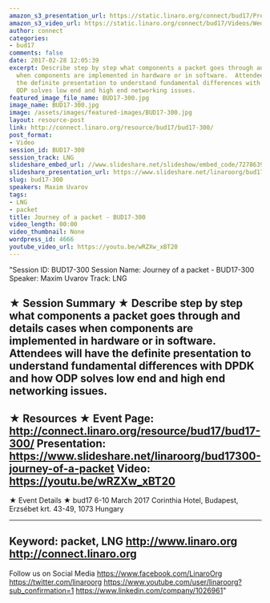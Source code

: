```yaml
---
amazon_s3_presentation_url: https://static.linaro.org/connect/bud17/Presentations/BUD17-300%20OpenDataPlane-%20network%20packet%20journey.pdf
amazon_s3_video_url: https://static.linaro.org/connect/bud17/Videos/Wednesday/BUD17-300%20Journey%20of%20a%20packet.mp4
author: connect
categories:
- bud17
comments: false
date: 2017-02-28 12:05:39
excerpt: Describe step by step what components a packet goes through and details cases
  when components are implemented in hardware or in software.  Attendees will have
  the definite presentation to understand fundamental differences with DPDK and how
  ODP solves low end and high end networking issues.
featured_image_file_name: BUD17-300.jpg
image_name: BUD17-300.jpg
image: /assets/images/featured-images/BUD17-300.jpg
layout: resource-post
link: http://connect.linaro.org/resource/bud17/bud17-300/
post_format:
- Video
session_id: BUD17-300
session_track: LNG
slideshare_embed_url: //www.slideshare.net/slideshow/embed_code/72786390
slideshare_presentation_url: https://www.slideshare.net/linaroorg/bud17300-journey-of-a-packet
slug: bud17-300
speakers: Maxim Uvarov
tags:
- LNG
- packet
title: Journey of a packet - BUD17-300
video_length: 00:00
video_thumbnail: None
wordpress_id: 4666
youtube_video_url: https://youtu.be/wRZXw_xBT20
---
```


"Session ID: BUD17-300
Session Name: Journey of a packet - BUD17-300
Speaker: Maxim Uvarov
Track: LNG


★ Session Summary ★
Describe step by step what components a packet goes through and details cases when components are implemented in hardware or in software.  Attendees will have the definite presentation to understand fundamental differences with DPDK and how ODP solves low end and high end networking issues.
---------------------------------------------------
★ Resources ★
Event Page: http://connect.linaro.org/resource/bud17/bud17-300/
Presentation: https://www.slideshare.net/linaroorg/bud17300-journey-of-a-packet
Video: https://youtu.be/wRZXw_xBT20
 ---------------------------------------------------

★ Event Details ★
bud17
6-10 March 2017
Corinthia Hotel, Budapest,
Erzsébet krt. 43-49,
1073 Hungary

---------------------------------------------------
Keyword: packet, LNG
http://www.linaro.org
http://connect.linaro.org
---------------------------------------------------
Follow us on Social Media
https://www.facebook.com/LinaroOrg
https://twitter.com/linaroorg
https://www.youtube.com/user/linaroorg?sub_confirmation=1
https://www.linkedin.com/company/1026961"
